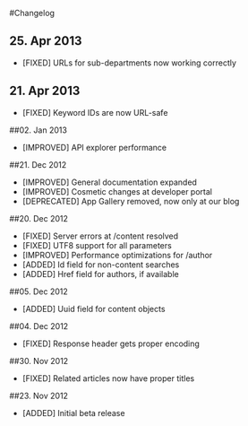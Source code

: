 #Changelog

## 25. Apr 2013
* [FIXED] URLs for sub-departments now working correctly

## 21. Apr 2013
* [FIXED] Keyword IDs are now URL-safe

##02. Jan 2013
* [IMPROVED] API explorer performance

##21. Dec 2012
* [IMPROVED] General documentation expanded
* [IMPROVED] Cosmetic changes at developer portal
* [DEPRECATED] App Gallery removed, now only at our blog

##20. Dec 2012
* [FIXED] Server errors at /content resolved
* [FIXED] UTF8 support for all parameters
* [IMPROVED] Performance optimizations for /author
* [ADDED] Id field for non-content searches
* [ADDED] Href field for authors, if available

##05. Dec 2012
* [ADDED] Uuid field for content objects

##04. Dec 2012
* [FIXED] Response header gets proper encoding

##30. Nov 2012
* [FIXED] Related articles now have proper titles

##23. Nov 2012
* [ADDED] Initial beta release